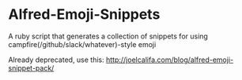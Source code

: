 # Alfred-Emoji-Snippets
A ruby script that generates a collection of snippets for using campfire(/github/slack/whatever)-style emoji

Already deprecated, use this: http://joelcalifa.com/blog/alfred-emoji-snippet-pack/
